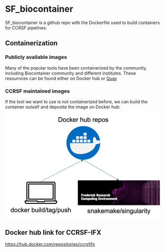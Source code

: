 # SF_biocontainer

SF_biocontainer is a github repo with the Dockerfile used to build containers for CCRSF pipelines.


## Containerization 

### Publicly available images

Many of the popular tools have been containerized by the community, including Biocontainer community and different institutes. These resournces can be found either on Docker hub or [Quay](https://quay.io/organization/biocontainers)

### CCRSF maintained images

If the tool we want to use is not containerized before, we can build the container outself and deposite the image on Docker hub: 

![](containerization.png)

## Docker hub link for CCRSF-IFX 

https://hub.docker.com/repositories/ccrsfifx

